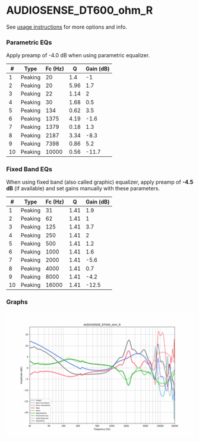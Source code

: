 # AUDIOSENSE_DT600_ohm_R
See [usage instructions](https://github.com/jaakkopasanen/AutoEq#usage) for more options and info.

### Parametric EQs
Apply preamp of -4.0 dB when using parametric equalizer.

|   # | Type    |   Fc (Hz) |    Q |   Gain (dB) |
|-----|---------|-----------|------|-------------|
|   1 | Peaking |        20 | 1.4  |        -1   |
|   2 | Peaking |        20 | 5.96 |         1.7 |
|   3 | Peaking |        22 | 1.14 |         2   |
|   4 | Peaking |        30 | 1.68 |         0.5 |
|   5 | Peaking |       134 | 0.62 |         3.5 |
|   6 | Peaking |      1375 | 4.19 |        -1.6 |
|   7 | Peaking |      1379 | 0.18 |         1.3 |
|   8 | Peaking |      2187 | 3.34 |        -8.3 |
|   9 | Peaking |      7398 | 0.86 |         5.2 |
|  10 | Peaking |     10000 | 0.56 |       -11.7 |

### Fixed Band EQs
When using fixed band (also called graphic) equalizer, apply preamp of **-4.5 dB** (if available) and set gains manually with these parameters.

|   # | Type    |   Fc (Hz) |    Q |   Gain (dB) |
|-----|---------|-----------|------|-------------|
|   1 | Peaking |        31 | 1.41 |         1.9 |
|   2 | Peaking |        62 | 1.41 |         1   |
|   3 | Peaking |       125 | 1.41 |         3.7 |
|   4 | Peaking |       250 | 1.41 |         2   |
|   5 | Peaking |       500 | 1.41 |         1.2 |
|   6 | Peaking |      1000 | 1.41 |         1.6 |
|   7 | Peaking |      2000 | 1.41 |        -5.6 |
|   8 | Peaking |      4000 | 1.41 |         0.7 |
|   9 | Peaking |      8000 | 1.41 |        -4.2 |
|  10 | Peaking |     16000 | 1.41 |       -12.5 |

### Graphs
![](./AUDIOSENSE_DT600_ohm_R.png)
